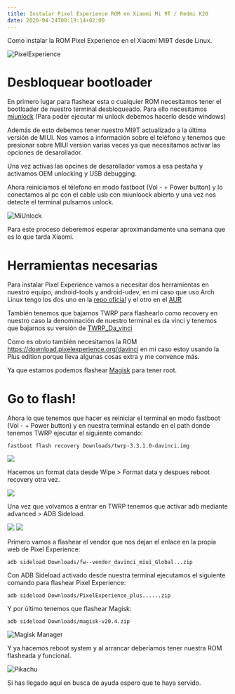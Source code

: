 ```yaml
---
title: Instalar Pixel Experience ROM en Xiaomi Mi 9T / Redmi K20
date: 2020-04-24T00:19:14+02:00
---
```


Como instalar la ROM Pixel Experience en el Xiaomi Mi9T desde Linux.

![PixelExperience](https://clubtech.es/wp-content/uploads/2020/01/PixelExperience.jpg)

# Desbloquear bootloader

En primero lugar para flashear esta o cualquier ROM necesitamos tener el bootloader de nuestro terminal desbloqueado. Para ello necesitamos [miunlock](https://en.miui.com/unlock/download_en.html) (Para poder ejecutar mi unlock debemos hacerlo desde windows)

Además de esto debemos tener nuestro MI9T actualizado a la última versión de MIUI. Nos vamos a información sobre el teléfono y tenemos que presionar sobre MIUI version varias veces ya que necesitamos activar las opciones de desarollador.

Una vez activas las opcines de desarollador vamos a esa pestaña y activamos OEM unlocking y USB debugging.

Ahora reiniciamos el télefono en modo fastboot (Vol - + Power button) y lo conectamos al pc con el cable usb con miunloock abierto y una vez nos detecte el terminal pulsamos unlock.

![MiUnlock](https://www.xiaomiadictos.com/wp-content/uploads/2019/03/desbloquear-bootloader-xiaomi-sin-esperar-garantia-tutorial-11.jpg)

Para este proceso deberemos esperar aproximandamente una semana que es lo que tarda Xiaomi.

# Herramientas necesarias

Para instalar Pixel Experience vamos a necesitar dos herramientas en nuestro equipo, android-tools y android-udev, en mi caso que uso Arch Linux tengo los dos uno en la [repo oficial](https://www.archlinux.org/packages/) y el otro en el [AUR](https://aur.archlinux.org/)

También tenemos que bajarnos TWRP para flashearlo como recovery en nuestro caso la denominación de nuestro terminal es da vinci y tenemos que bajarnos su versión de [TWRP_Da_vinci](https://dl.twrp.me/davinci/)

Como es obvio también necesitamos la ROM https://download.pixelexperience.org/davinci en mi caso estoy usando la Plus edition porque lleva algunas cosas extra y me convence más.

Ya que estamos podemos flashear [Magisk](https://github.com/topjohnwu/Magisk/releases) para tener root.

# Go to flash!

Ahora lo que tenemos que hacer es reiniciar el terminal en modo fastboot (Vol - + Power button) y en nuestra terminal estando en el path donde tenemos TWRP ejecutar el siguiente comando:

```
fastboot flash recovery Downloads/twrp-3.3.1.0-davinci.img
```
![](https://raw.githubusercontent.com/Crstian19/crstian19.github.io/master/_posts/PixelExp/Format%20Data.jpg)

Hacemos un format data desde Wipe > Format data y despues reboot recovery otra vez.

![](https://raw.githubusercontent.com/Crstian19/crstian19.github.io/master/_posts/PixelExp/Format%20Data.jpg)

Una vez que volvamos a entrar en TWRP tenemos que activar adb mediante advanced > ADB Sideload.

![](https://raw.githubusercontent.com/Crstian19/crstian19.github.io/master/_posts/PixelExp/Sideload.jpg) ![](https://raw.githubusercontent.com/Crstian19/crstian19.github.io/master/_posts/PixelExp/Sideloadwork.jpgCristian500!
)

Primero vamos a flashear el vendor que nos dejan el enlace en la propia web de Pixel Experience:

```
adb sideload Downloads/fw--vendor_davinci_miui_Global...zip
```

Con ADB Sideload activado desde nuestra terminal ejecutamos el siguiente comando para flashear Pixel Experience:

```
adb sideload Downloads/PixelExperience_plus......zip
```

Y por último tenemos que flashear Magisk:

```
adb sideload Downloads/magisk-v20.4.zip
```

![Magisk Manager](https://raw.githubusercontent.com/topjohnwu/Magisk/master/docs/images/logo.png)

Y ya hacemos reboot system y al arrancar deberíamos tener nuestra ROM flasheada y funcional.

![Pikachu](https://pa1.narvii.com/6716/90d02da274abd2414b80bc4c27303d511e88cb32_hq.gif)

Si has llegado aquí en busca de ayuda espero que te haya servido.